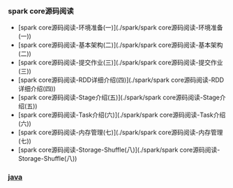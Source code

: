 ### spark core源码阅读

- [spark core源码阅读-环境准备(一)](./spark/spark core源码阅读-环境准备(一))
- [spark core源码阅读-基本架构(二)](./spark/spark core源码阅读-基本架构(二))
- [spark core源码阅读-提交作业(三)](./spark/spark core源码阅读-提交作业(三))
- [spark core源码阅读-RDD详细介绍(四)](./spark/spark core源码阅读-RDD详细介绍(四))
- [spark core源码阅读-Stage介绍(五)](./spark/spark core源码阅读-Stage介绍(五))
- [spark core源码阅读-Task介绍(六)](./spark/spark core源码阅读-Task介绍(六))
- [spark core源码阅读-内存管理(七)](./spark/spark core源码阅读-内存管理(七))
- [spark core源码阅读-Storage-Shuffle(八)](./spark/spark core源码阅读-Storage-Shuffle(八))


### [java](./java/README)